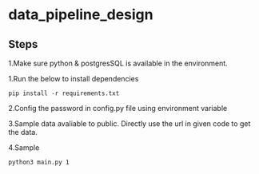 # data_pipeline_design



## Steps

1.Make sure python & postgresSQL is available in the environment.

1.Run the below to install dependencies

    pip install -r requirements.txt

2.Config the password in config.py file using environment variable 

3.Sample data avaliable to public. Directly use the url in given code to get the data.

4.Sample 

    python3 main.py 1